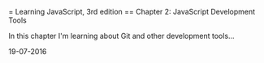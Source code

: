 = Learning JavaScript, 3rd edition
== Chapter 2: JavaScript Development Tools

In this chapter I'm learning about Git and other development tools...

19-07-2016